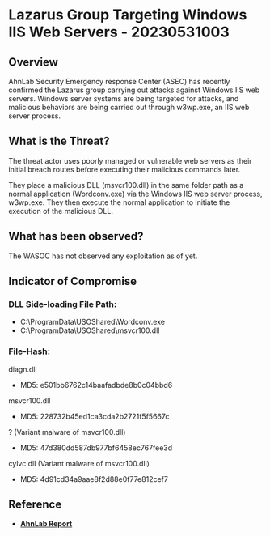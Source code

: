 
# Lazarus Group Targeting Windows IIS Web Servers - 20230531003

## **Overview**
AhnLab Security Emergency response Center (ASEC) has recently confirmed the Lazarus group carrying out attacks against Windows IIS web servers. Windows server systems are being targeted for attacks, and malicious behaviors are being carried out through w3wp.exe, an IIS web server process.

## **What is the Threat?**
The threat actor uses poorly managed or vulnerable web servers as their initial breach routes before executing their malicious commands later.

They place a malicious DLL (msvcr100.dll) in the same folder path as a normal application (Wordconv.exe) via the Windows IIS web server process, w3wp.exe. They then execute the normal application to initiate the execution of the malicious DLL.

## **What has been observed?**
The WASOC has not observed any exploitation as of yet.

## **Indicator of Compromise**

### DLL Side-loading File Path:

* C:\ProgramData\USOShared\Wordconv.exe
* C:\ProgramData\USOShared\msvcr100.dll

### File-Hash:

diagn.dll
* MD5: e501bb6762c14baafadbde8b0c04bbd6

msvcr100.dll
* MD5: 228732b45ed1ca3cda2b2721f5f5667c

? (Variant malware of msvcr100.dll)
* MD5: 47d380dd587db977bf6458ec767fee3d

cylvc.dll (Variant malware of msvcr100.dll)
* MD5: 4d91cd34a9aae8f2d88e0f77e812cef7

## Reference
* [**AhnLab Report**](https://asec.ahnlab.com/en/53132/)